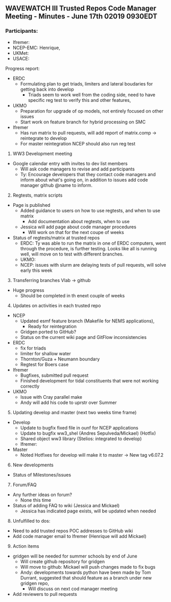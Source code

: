 ## WAVEWATCH III Trusted Repos Code Manager Meeting - Minutes - June 17th 02019 0930EDT

### Participants:
- Ifremer: 
- NCEP-EMC: Henrique, 
- UKMet: 
- USACE: 

Progress report:
- ERDC
  + Formulating plan to get triads, limiters and lateral boudaries for getting back into develop
    * Triads seem to work well from the coding side, need to have specific reg test to verify this and other features,
- UKMO
  + Preparation for upgrade of op models, not entirely focused on other issues
  + Start work on feature branch for hybrid processing on SMC
- Ifremer
  + Has run matrix to pull requests, will add report of matrix.comp -> reintegrate to develop
  + For master reintegration NCEP should also run reg test


1. WW3 Development meeting
- Google calendar entry with invites to dev list members
  + Will ask code managers to revise and add participants
  + Ty: Encourage developers that they contact code managers and inform about what's going on, in addition to issues add code manager github @name to inform.

2. Regtests, matrix scripts
- Page is published 
  + Added guidance to users on how to use regtests, and when to use matrix
    * Add documentation about regtests, when to use
  + Jessica will add page about code manager procedures 
    * WIll work on that for the next coupe of weeks
- Status of regtests/matrix at trusted repos
  + ERDC: Ty was able to run the matrix in one of ERDC computers, went through the procedure, is further testing. Looks like all is running well, will move on to test with different branches.
  + UKMO: 
  + NCEP: issues with slurm are delaying tests of pull requests, will solve early this week

3. Transferring branches Vlab -> github 
- Huge progress
  + Should be completed  in th enext couple of weeks
    
4. Updates on activities in each trusted repo
- NCEP
  + Updated esmf feature branch (Makefile for NEMS applications), 
    * Ready for reintegration   
  + Gridgen ported to GitHub?
  + Status on the current wiki page and GitFlow inconsistencies
- ERDC
  + fix for triads
  + limiter for shallow water
  + Thornton/Guza + Neumann boundary
  + Regtest for Boers case
- Ifremer
  + Bugfixes, submitted pull request
  + Finished development for tidal constituents that were not working correctly
- UKMO
  + Issue with Cray parallel make
  + Andy will add his code to uprstr over Summer

5. Updating develop and master (next two weeks time frame)
- Develop
  + Update to bugfix fixed file in ounf for NCEP applications
  + Update to bugfix ww3_shel (Andres Sepulveda/Mickael) (Hotfix)
  + Shared object ww3 library (Stelios: integrated to develop)
  + Ifremer: 
- Master
  + Noted Hotfixes for develop will make it to master -> New tag v6.07.2

6. New developments
  + Status of Milestones/issues

7. Forum/FAQ
  + Any further ideas on forum?
    * None this time
  + Status of adding FAQ to wiki (Jessica and Mickael)
    * Jessica has indicated page exists, will be updated when needed 
    
8. Unfulfilled to dos:
  + Need to add trusted repos POC addresses to GitHub wiki 
  + Add code manager email to Ifremer (Henrique will add Mickael)

9. Action items
  + gridgen will be needed for summer schools by end of June
    * Will create github repository for gridgen
    * Will move to github: Mickael will push changes made to fix bugs
    * Andy: developments towards python have been made by Tom Durrant, suggested that should feature as a branch under new gridgen repo, 
      * Will discuss on next cod manager meeting
  + Add reviewers to pull requests

